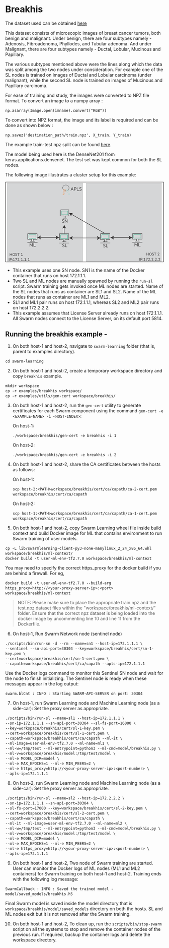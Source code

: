 
# Breakhis

The dataset used can be obtained [here]() 

This dataset consists of microscopic images of breast cancer tumors, both benign and malignant. Under benign, there are four subtypes namely - Adenosis, Fibroadenoma, Phyllodes, and Tubular adenoma. And under Malignant, there are four subtypes namely - Ductal, Lobular, Mucinous and Papillary. 

The various subtypes mentioned above were the lines along which the data was split among the two nodes under consideration. For example one of the SL nodes is trained on images of Ductal and Lobular carcinoma (under malignant), while the second SL node is trained on images of Mucinous and Papillary carcinoma. 

For ease of training and study, the images were converted to NPZ file format. 
To convert an image to a numpy array : 
```
np.asarray(Image.open(imname).convert("RGB"))
```
To convert into NPZ format, the image and its label is required and can be done as shown below :
```
np.savez('destination_path/train.npz', X_train, Y_train)
```

The example train-test npz split can be found [here](https://drive.google.com/drive/folders/1vb8q1sqUR55nnZhqQZSRtMM1sGIIJYLF?usp=sharing).

The model being used here is the DenseNet201 from keras.applications.densenet.
The test set was kept common for both the SL nodes.

The following image illustrates a cluster setup for this example:

![WPBC Cluster Setup](/docs/User/GUID-4D303DEC-8E71-43F4-BDCB-04B0C1AE79D8-high.png)
-   This example uses one SN node. SN1 is the name of the Docker container that runs on host 172.1.1.1.
-   Two SL and ML nodes are manually spawned by running the `run-sl` script. Swarm training gets invoked once ML nodes are started. Name of the SL nodes that runs as container are SL1 and SL2. Name of the ML nodes that runs as container are ML1 and ML2.
-   SL1 and ML1 pair runs on host 172.1.1.1, whereas SL2 and ML2 pair runs on host 172.2.2.2.
-   This example assumes that License Server already runs on host 172.1.1.1. All Swarm nodes connect to the License Server, on its default port 5814.

## Running the breakhis example -

1.  On both host-1 and host-2, navigate to `swarm-learning` folder \(that is, parent to examples directory\).

```
cd swarm-learning
```

2.  On both host-1 and host-2, create a temporary workspace directory and copy `breakhis` example.

```
mkdir workspace
cp -r examples/breakhis workspace/
cp -r examples/utils/gen-cert workspace/breakhis/
```

3.  On both host-1 and host-2, run the `gen-cert` utility to generate certificates for each Swarm component using the command `gen-cert -e <EXAMPLE-NAME> -i <HOST-INDEX>`:

    On host-1:

    ```
    ./workspace/breakhis/gen-cert -e breakhis -i 1
    ```

    On host-2:

    ```
    ./workspace/breakhis/gen-cert -e breakhis -i 2
    ```

4.  On both host-1 and host-2, share the CA certificates between the hosts as follows:

    On host-1:

    ```
    scp host-2:<PATH>workspace/breakhis/cert/ca/capath/ca-2-cert.pem workspace/breakhis/cert/ca/capath
    ```

    On host-2:

    ```
    scp host-1:<PATH>workspace/breakhis/cert/ca/capath/ca-1-cert.pem workspace/breakhis/cert/ca/capath
    ```

5.  On both host-1 and host-2, copy Swarm Learning wheel file inside build context and build Docker image for ML that contains environment to run Swarm training of user models.

```
cp -L lib/swarmlearning-client-py3-none-manylinux_2_24_x86_64.whl workspace/breakhis/ml-context/
docker build -t user-ml-env-tf2.7.0 workspace/breakhis/ml-context
```
You may need to specify the correct https_proxy for the docker build if you are behind a firewall. For eg,
``` 
docker build -t user-ml-env-tf2.7.0 --build-arg https_proxy=http://<your-proxy-server-ip>:<port> workspace/breakhis/ml-context
```

<blockquote>
  NOTE: Please make sure to place the appropriate train.npz and the test.npz dataset files within the "workspace/breakhis/ml-context/" folder. Ensure that the correct npz dataset is being loaded into the docker image by uncommenting line 10 and line 11 from the Dockerfile.  
</blockquote>

6.  On host-1, Run Swarm Network node \(sentinel node\)

```
./scripts/bin/run-sn -d --rm --name=sn1 --host-ip=172.1.1.1 \
--sentinel --sn-api-port=30304 --key=workspace/breakhis/cert/sn-1-key.pem \
--cert=workspace/breakhis/cert/sn-1-cert.pem \
--capath=workspace/breakhis/cert/ca/capath --apls-ip=172.1.1.1
```

Use the Docker logs command to monitor this Sentinel SN node and wait for the node to finish initializing. The Sentinel node is ready when these messages appear in the log output:

```
swarm.blCnt : INFO : Starting SWARM-API-SERVER on port: 30304
```

7.  On host-1, run Swarm Learning node and Machine Learning node \(as a side-car\): Set the proxy server as appropriate.

```
./scripts/bin/run-sl --name=sl1 --host-ip=172.1.1.1 \
--sn-ip=172.1.1.1 --sn-api-port=30304 --sl-fs-port=16000 \
--key=workspace/breakhis/cert/sl-1-key.pem \
--cert=workspace/breakhis/cert/sl-1-cert.pem \
--capath=workspace/breakhis/cert/ca/capath --ml-it \
--ml-image=user-ml-env-tf2.7.0 --ml-name=ml1 \
--ml-w=/tmp/test --ml-entrypoint=python3 --ml-cmd=model/breakhis.py \
--ml-v=workspace/breakhis/model:/tmp/test/model \
--ml-e MODEL_DIR=model \
--ml-e MAX_EPOCHS=1 --ml-e MIN_PEERS=2 \
--ml-e https_proxy=http://<your-proxy-server-ip>:<port-number> \
--apls-ip=172.1.1.1
```

8.  On host-2, run Swarm Learning node and Machine Learning node \(as a side-car\): Set the proxy server as appropriate.

```
./scripts/bin/run-sl --name=sl2 --host-ip=172.2.2.2 \
--sn-ip=172.1.1.1 --sn-api-port=30304 \
--sl-fs-port=17000 --key=workspace/breakhis/cert/sl-2-key.pem \
--cert=workspace/breakhis/cert/sl-2-cert.pem \
--capath=workspace/breakhis/cert/ca/capath \
--ml-it --ml-image=user-ml-env-tf2.7.0 --ml-name=ml2 \
--ml-w=/tmp/test --ml-entrypoint=python3 --ml-cmd=model/breakhis.py \
--ml-v=workspace/breakhis/model:/tmp/test/model \
--ml-e MODEL_DIR=model \
--ml-e MAX_EPOCHS=1 --ml-e MIN_PEERS=2 \
--ml-e https_proxy=http://<your-proxy-server-ip>:<port-number> \
--apls-ip=172.1.1.1
```

9.  On both host-1 and host-2, Two node of Swarm training are started. User can monitor the Docker logs of ML nodes \(ML1 and ML2 containers\) for Swarm training on both host-1 and host-2. Training ends with the following log message:

```
SwarmCallback : INFO : Saved the trained model - model/saved_models/breakhis.h5
```

   Final Swarm model is saved inside the model directory that is `workspace/breakhis/model/saved_models` directory on both the hosts. SL and ML nodes exit but it is not removed after the Swarm training.

10. On both host-1 and host-2, To clean up, run the `scripts/bin/stop-swarm` script on all the systems to stop and remove the container nodes of the previous run. If required, backup the container logs and delete the workspace directory.
